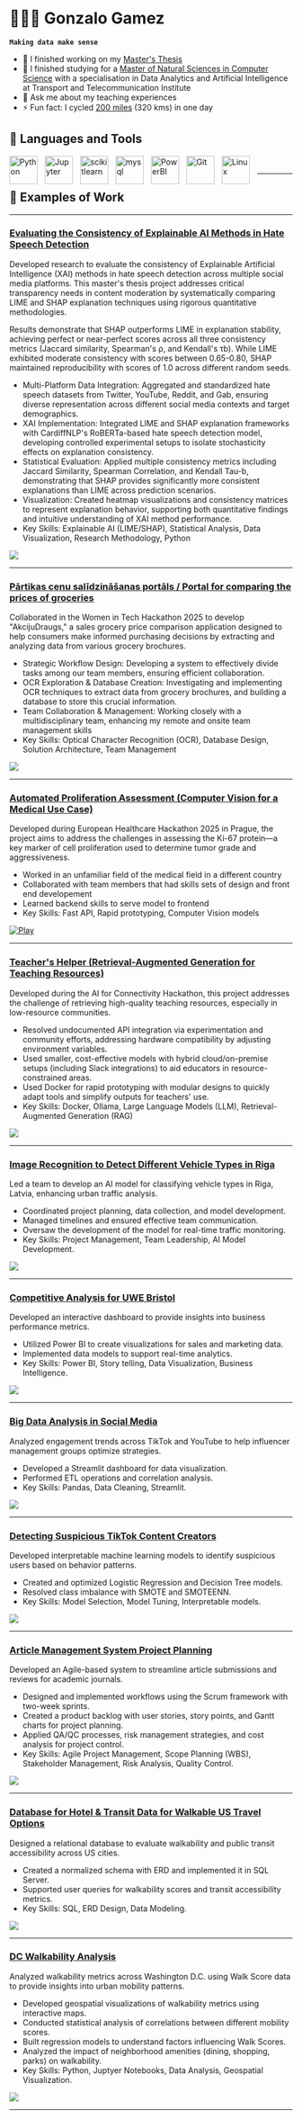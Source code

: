 # 👨🏻‍💻 Gonzalo Gamez

**`Making data make sense`**

- 🔭 I finished working on my [Master's Thesis](https://github.com/Takosaga/master_thesis)
- 🌱 I finished studying for a [Master of Natural Sciences in Computer Science](https://tsi.lv/study_programmes/double-degree-in-computer-sciencedata-analytics-and-artificial-intelligence/) with a specialisation in Data Analytics and Artificial Intelligence at Transport and Telecommunication Institute
- 💬 Ask me about my teaching experiences
- ⚡ Fun fact: I cycled [200 miles](https://strava.app.link/907coShCZPb) (320 kms) in one day

## 🧰 Languages and Tools

<img align="left" alt="Python" width="50px" style="padding-right:10px;" src="https://cdn.jsdelivr.net/gh/devicons/devicon/icons/python/python-original-wordmark.svg" />
<img align="left" alt="Jupyter" width="50px" style="padding-right:10px;" src="https://cdn.jsdelivr.net/gh/devicons/devicon/icons/jupyter/jupyter-original-wordmark.svg" />
<img align="left" alt="scikitlearn" width="50px" style="padding-right:10px;" src="https://cdn.jsdelivr.net/gh/devicons/devicon@latest/icons/scikitlearn/scikitlearn-original.svg" />
<img align="left" alt="mysql" width="50px" style="padding-right:10px;" src="https://cdn.jsdelivr.net/gh/devicons/devicon@latest/icons/mysql/mysql-original-wordmark.svg" />
<img align="left" alt="PowerBI" width="50px" style="padding-right:10px;" src="https://upload.wikimedia.org/wikipedia/commons/c/cf/New_Power_BI_Logo.svg" />
<img align="left" alt="Git" width="50px" style="padding-right:10px;" src="https://cdn.jsdelivr.net/gh/devicons/devicon/icons/git/git-plain-wordmark.svg" />
<img align="left" alt="Linux" width="50px" style="padding-right:10px;" src="https://cdn.jsdelivr.net/gh/devicons/devicon/icons/linux/linux-original.svg" />

<br />

---


## 💼 Examples of Work
---

### [Evaluating the Consistency of Explainable AI Methods in Hate Speech Detection](https://github.com/Takosaga/master_thesis)

Developed research to evaluate the consistency of Explainable Artificial Intelligence (XAI) methods in hate speech detection across multiple social media platforms. This master's thesis project addresses critical transparency needs in content moderation by systematically comparing LIME and SHAP explanation techniques using rigorous quantitative methodologies.

Results demonstrate that SHAP outperforms LIME in explanation stability, achieving perfect or near-perfect scores across all three consistency metrics (Jaccard similarity, Spearman's ρ, and Kendall's τb). While LIME exhibited moderate consistency with scores between 0.65-0.80, SHAP maintained reproducibility with scores of 1.0 across different random seeds.

* Multi-Platform Data Integration: Aggregated and standardized hate speech datasets from Twitter, YouTube, Reddit, and Gab, ensuring diverse representation across different social media contexts and target demographics.
* XAI Implementation: Integrated LIME and SHAP explanation frameworks with CardiffNLP's RoBERTa-based hate speech detection model, developing controlled experimental setups to isolate stochasticity effects on explanation consistency.
* Statistical Evaluation: Applied multiple consistency metrics including Jaccard Similarity, Spearman Correlation, and Kendall Tau-b, demonstrating that SHAP provides significantly more consistent explanations than LIME across prediction scenarios.
* Visualization: Created heatmap visualizations and consistency matrices to represent explanation behavior, supporting both quantitative findings and intuitive understanding of XAI method performance.
* Key Skills: Explainable AI (LIME/SHAP), Statistical Analysis, Data Visualization, Research Methodology, Python

![](https://github.com/Takosaga/master_thesis/blob/main/reports/figures/Results.png)

---

### [Pārtikas cenu salīdzināšanas portāls / Portal for comparing the prices of groceries](https://github.com/Takosaga/groceryprices)
Collaborated in the Women in Tech Hackathon 2025 to develop "AkcijuDraugs," a sales grocery price comparison application designed to help consumers make informed purchasing decisions by extracting and analyzing data from various grocery brochures.

* Strategic Workflow Design: Developing a system to effectively divide tasks among our team members, ensuring efficient collaboration.
* OCR Exploration & Database Creation: Investigating and implementing OCR techniques to extract data from grocery brochures, and building a database to store this crucial information.
* Team Collaboration & Management: Working closely with a multidisciplinary team, enhancing my remote and onsite team management skills
* Key Skills: Optical Character Recognition (OCR), Database Design, Solution Architecture, Team Management
  
![](https://media1.giphy.com/media/v1.Y2lkPTc5MGI3NjExZWljenJkajY0MXJkem0yb2I0eGNsZjR1bWEyNHVzMjBxMWhlZXR2NyZlcD12MV9pbnRlcm5hbF9naWZfYnlfaWQmY3Q9Zw/T1OchynFoXc0nSN7O5/giphy.gif)

---

### [Automated Proliferation Assessment (Computer Vision for a Medical Use Case)](https://github.com/Takosaga/EHH-2025)

Developed during European Healthcare Hackathon 2025 in Prague, the project aims to address the challenges in assessing the Ki-67 protein—a key marker of cell proliferation used to determine tumor grade and aggressiveness.

* Worked in an unfamiliar field of the medical field in a different country
* Collaborated with team members that had skills sets of design and front end developement
* Learned backend skills to serve model to frontend
* Key Skills: Fast API, Rapid prototyping, Computer Vision models

[![Play](https://github.com/Takosaga/EHH-2025/blob/main/play.png)](https://youtu.be/4LtwRDbN2_M)

---

### [Teacher's Helper (Retrieval-Augmented Generation for Teaching Resources)](https://github.com/Takosaga/teachers_helper)

Developed during the AI for Connectivity Hackathon, this project addresses the challenge of retrieving high-quality teaching resources, especially in low-resource communities.

* Resolved undocumented API integration via experimentation and community efforts, addressing hardware 
compatibility by adjusting environment variables.
* Used smaller, cost-effective models with hybrid cloud/on-premise setups (including Slack 
integrations) to aid educators in resource-constrained areas.
* Used Docker for rapid prototyping with modular designs to quickly adapt tools and simplify 
outputs for teachers' use.
* Key Skills:  Docker, Ollama, Large Language Models (LLM), Retrieval-Augmented Generation (RAG)

![](https://github.com/Takosaga/teachers_helper/blob/main/bot_example.png)

---

### [Image Recognition to Detect Different Vehicle Types in Riga](https://github.com/Takosaga/ai_group_project)
Led a team to develop an AI model for classifying vehicle types in Riga, Latvia, enhancing urban traffic analysis.

* Coordinated project planning, data collection, and model development.
* Managed timelines and ensured effective team communication.
* Oversaw the development of the model for real-time traffic monitoring.
* Key Skills: Project Management, Team Leadership, AI Model Development.

![](https://github.com/Takosaga/ai_group_project/blob/main/reports/figures/results_unlabeled_20241127_122537.jpg)

---

### [Competitive Analysis for UWE Bristol](https://github.com/Takosaga/fall_24/tree/main/bi_and_data_viz)
Developed an interactive dashboard to provide insights into business performance metrics.

* Utilized Power BI to create visualizations for sales and marketing data.
* Implemented data models to support real-time analytics.
* Key Skills: Power BI, Story telling, Data Visualization, Business Intelligence.

![](https://github.com/Takosaga/fall_24/blob/main/bi_and_data_viz/dashboard.png)

---

### [Big Data Analysis in Social Media](https://github.com/Takosaga/fall_24/tree/main/big_data/coursework_assignment)
Analyzed engagement trends across TikTok and YouTube to help influencer management groups optimize strategies.

* Developed a Streamlit dashboard for data visualization.
* Performed ETL operations and correlation analysis.
* Key Skills: Pandas, Data Cleaning, Streamlit.
  
![](https://github.com/Takosaga/fall_24/blob/main/big_data/coursework_assignment/reports/figures/etl.png)

---

### [Detecting Suspicious TikTok Content Creators](https://github.com/Takosaga/fall_24/tree/main/machine_learning_and_predictive_analytics/detecting_suspicious_tiktok_content_creators)
Developed interpretable machine learning models to identify suspicious users based on behavior patterns.

* Created and optimized Logistic Regression and Decision Tree models.
* Resolved class imbalance with SMOTE and SMOTEENN.
* Key Skills: Model Selection, Model Tuning, Interpretable models.
  
![](https://github.com/Takosaga/fall_24/blob/main/machine_learning_and_predictive_analytics/detecting_suspicious_tiktok_content_creators/reports/figures/decision_tree.png)

---

### [Article Management System Project Planning](https://github.com/Takosaga/spring_24/tree/main/project_management)
Developed an Agile-based system to streamline article submissions and reviews for academic journals.

* Designed and implemented workflows using the Scrum framework with two-week sprints.
* Created a product backlog with user stories, story points, and Gantt charts for project planning.
* Applied QA/QC processes, risk management strategies, and cost analysis for project control.
* Key Skills: Agile Project Management, Scope Planning (WBS), Stakeholder Management, Risk Analysis, Quality Control.

![](https://github.com/Takosaga/spring_24/blob/main/project_management/work_breakdown_structure.png)

---

### [Database for Hotel & Transit Data for Walkable US Travel Options](https://github.com/Takosaga/fall_23/tree/main/modern_database_technologies)
Designed a relational database to evaluate walkability and public transit accessibility across US cities.

* Created a normalized schema with ERD and implemented it in SQL Server.
* Supported user queries for walkability scores and transit accessibility metrics.
* Key Skills: SQL, ERD Design, Data Modeling.
  
![](https://github.com/Takosaga/fall_23/blob/main/modern_database_technologies/ERD.png)

---

### [DC Walkability Analysis](https://github.com/Takosaga/us_walkability)
Analyzed walkability metrics across Washington D.C. using Walk Score data to provide insights into urban mobility patterns.

* Developed geospatial visualizations of walkability metrics using interactive maps.
* Conducted statistical analysis of correlations between different mobility scores.
* Built regression models to understand factors influencing Walk Scores.
* Analyzed the impact of neighborhood amenities (dining, shopping, parks) on walkability.
* Key Skills: Python, Juptyer Notebooks, Data Analysis, Geospatial Visualization.

![](https://github.com/Takosaga/us_walkability/blob/main/reports/figures/DC%20transitscore.png)



---
